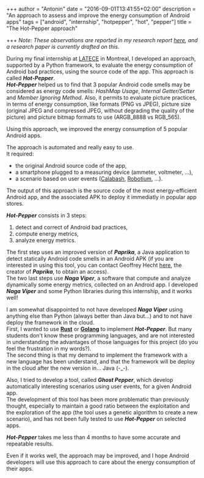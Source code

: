 +++
author = "Antonin"
date = "2016-09-01T13:41:55+02:00"
description = "An approach to assess and improve the energy consumption of Android apps"
tags = ["android", "internship", "hotpepper", "hot", "pepper"]
title = "The Hot-Pepper approach"

+++
_Note: These observations are reported in my research report [here](/m2-mocad-internship.pdf), and a research paper is currently drafted on this._

During my final internship at [LATECE](http://www.latece.uqam.ca) in Montreal, I developed an approach, supported by a Python framework, to evaluate the energy consumption of Android bad practices, using the source code of the app.
This approach is called _**Hot-Pepper**_.  
_**Hot-Pepper**_ helped us to find that 3 popular Android code smells may be considered as energy code smells: _HashMap Usage_, _Internal Getter/Setter_ and _Member Ignoring Method_.
Also, it permits to evaluate picture practices, in terms of energy consumption, like formats (PNG vs JPEG), picture size (original JPEG and compressed JPEG, without degrading the quality of the picture) and picture bitmap formats to use (ARGB\_8888 vs RGB\_565).

Using this approach, we improved the energy consumption of 5 popular Android apps.

The approach is automated and really easy to use.  
It required:

* the original Android source code of the app,
* a smartphone plugged to a measuring device (ammeter, voltmeter, ...),
* a scenario based on user events ([Calabash](http://calaba.sh), [Robotium](http://robotium.com), ...).

The output of this approach is the source code of the most energy-efficient Android app, and the associated APK to deploy it immediatly in popular app stores.

_**Hot-Pepper**_ consists in 3 steps:

1. detect and correct of Android bad practices,
2. compute energy metrics,
3. analyze energy metrics.

The first step uses an improved version of _**Paprika**_, a Java application to detect statically Android code smells in an Android APK (if you are interested in using this tool, you can contact Geoffrey Hecht [here](mailto:geoffrey.hecht@inria.fr), the creator of _**Paprika**_, to obtain an access).  
The two last steps use _**Naga Viper**_, a software that compute and analyze dynamically some energy metrics, collected on an Android app.
I developed _**Naga Viper**_ and some Python libraries during this internship, and it works well!

I am somewhat disappointed to not have developed _**Naga Viper**_ using anything else than Python (always better than Java but...) and to not have deploy the framework in the cloud.  
First, I wanted to use [**Rust**](https://www.rust-lang.org) or [**Golang**](https://www.golang.org) to implement _**Hot-Pepper**_.
But many students don't know these programming languages, and are not interested in understanding the advantages of those languages for this project (do you feel the frustration in my words?).  
The second thing is that my demand to implement the framework with a new language has been understand, and that the framework will be deploy in the cloud after the new version in... Java (-_-).

Also, I tried to develop a tool, called _**Ghost Pepper**_, which develop automatically interesting scenarios using user events, for a given Android app.  
The development of this tool has been more problematic than previously thought, especially to maintain a good ratio between the exploitation and the exploration of the app (the tool uses a genetic algorithm to create a new scenario), and has not been fully tested to use _**Hot-Pepper**_ on selected apps.

_**Hot-Pepper**_ takes me less than 4 months to have some accurate and repeatable results.

Even if it works well, the approach may be improved, and I hope Android developers will use this approach to care about the energy consumption of their apps.

